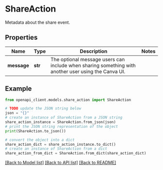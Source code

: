 # ShareAction

Metadata about the share event.

## Properties

Name | Type | Description | Notes
------------ | ------------- | ------------- | -------------
**message** | **str** | The optional message users can include when sharing something with another user using the Canva UI. | 

## Example

```python
from openapi_client.models.share_action import ShareAction

# TODO update the JSON string below
json = "{}"
# create an instance of ShareAction from a JSON string
share_action_instance = ShareAction.from_json(json)
# print the JSON string representation of the object
print(ShareAction.to_json())

# convert the object into a dict
share_action_dict = share_action_instance.to_dict()
# create an instance of ShareAction from a dict
share_action_from_dict = ShareAction.from_dict(share_action_dict)
```
[[Back to Model list]](../README.md#documentation-for-models) [[Back to API list]](../README.md#documentation-for-api-endpoints) [[Back to README]](../README.md)


